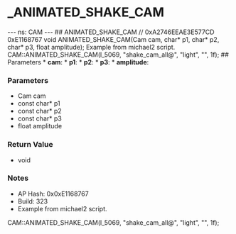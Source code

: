 # _ANIMATED_SHAKE_CAM

--- ns: CAM --- ## ANIMATED_SHAKE_CAM  // 0xA2746EEAE3E577CD 0xE1168767 void ANIMATED_SHAKE_CAM(Cam cam, char* p1, char* p2, char* p3, float amplitude);  Example from michael2 script. CAM::ANIMATED_SHAKE_CAM(l_5069, "shake_cam_all@", "light", "", 1f);  ## Parameters * **cam**: * **p1**: * **p2**: * **p3**: * **amplitude**:

### Parameters
* Cam cam
* const char* p1
* const char* p2
* const char* p3
* float amplitude

### Return Value
* void

### Notes
* AP Hash: 0x0xE1168767
* Build: 323
* Example from michael2 script.

CAM::ANIMATED_SHAKE_CAM(l_5069, "shake_cam_all@", "light", "", 1f);


